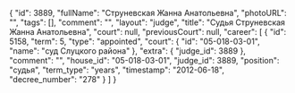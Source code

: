 {
    "id": 3889,
    "fullName": "Струневская Жанна Анатольевна",
    "photoURL": "",
    "tags": [],
    "comment": "",
    "layout": "judge",
    "title": "Судья Струневская Жанна Анатольевна",
    "court": null,
    "previousCourt": null,
    "career": [
        {
            "id": 5158,
            "term": 5,
            "type": "appointed",
            "court": {
                "id": "05-018-03-01",
                "name": "суд Слуцкого района"
            },
            "extra": {
                "judge_id": 3889
            },
            "comment": "",
            "house_id": "05-018-03-01",
            "judge_id": 3889,
            "position": "судья",
            "term_type": "years",
            "timestamp": "2012-06-18",
            "decree_number": "278"
        }
    ]
}